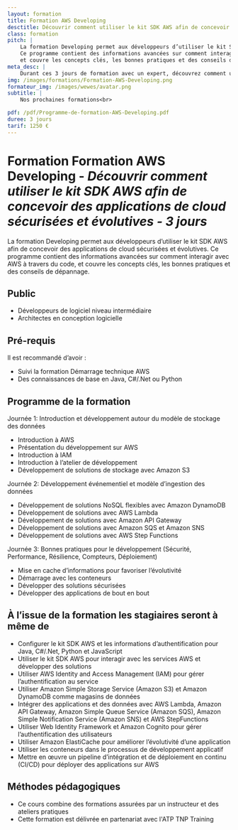 ```yaml
---
layout: formation
title: Formation AWS Developing
desctitle: Découvrir comment utiliser le kit SDK AWS afin de concevoir des applications de cloud sécurisées et évolutives
class: formation
pitch: |
    La formation Developing permet aux développeurs d’utiliser le kit SDK AWS afin de concevoir des applications de cloud sécurisées et évolutives.
    Ce programme contient des informations avancées sur comment interagir avec AWS à travers du code, 
    et couvre les concepts clés, les bonnes pratiques et des conseils de dépannage.
meta_desc: |
    Durant ces 3 jours de formation avec un expert, découvrez comment utiliser le kit SDK AWS afin de concevoir des applications de cloud sécurisées et évolutives
img: /images/formations/Formation-AWS-Developing.png
formateur_img: /images/wewes/avatar.png
subtitle: |
    Nos prochaines formations<br>

pdf: /pdf/Programme-de-formation-AWS-Developing.pdf
duree: 3 jours
tarif: 1250 €
---
```


# Formation Formation AWS Developing - *Découvrir comment utiliser le kit SDK AWS afin de concevoir des applications de cloud sécurisées et évolutives - 3 jours*

La formation Developing permet aux développeurs d’utiliser le kit SDK AWS afin de concevoir des applications de cloud sécurisées et évolutives.
Ce programme contient des informations avancées sur comment interagir avec AWS à travers du code, 
et couvre les concepts clés, les bonnes pratiques et des conseils de dépannage.

## Public

* Développeurs de logiciel niveau intermédiaire
* Architectes en conception logicielle

## Pré-requis

Il est recommandé d’avoir :
* Suivi la formation Démarrage technique AWS
* Des connaissances de base en Java, C#/.Net ou Python

## Programme de la formation

Journée 1: Introduction et développement autour du modèle de stockage des données
* Introduction à AWS
* Présentation du développement sur AWS
* Introduction à IAM
* Introduction à l’atelier de développement
* Développement de solutions de stockage avec Amazon S3

Journée 2: Développement événementiel et modèle d’ingestion des données
* Développement de solutions NoSQL flexibles avec Amazon DynamoDB
* Développement de solutions avec AWS Lambda
* Développement de solutions avec Amazon API Gateway
* Développement de solutions avec Amazon SQS et Amazon SNS
* Développement de solutions avec AWS Step Functions

Journée 3: Bonnes pratiques pour le développement (Sécurité, Performance, Résilience, Compteurs, Déploiement)
* Mise en cache d’informations pour favoriser l’évolutivité
* Démarrage avec les conteneurs
* Développer des solutions sécurisées
* Développer des applications de bout en bout

## À l’issue de la formation les stagiaires seront à même de

* Configurer le kit SDK AWS et les informations d’authentification pour Java, C#/.Net, Python et JavaScript
* Utiliser le kit SDK AWS pour interagir avec les services AWS et développer des solutions
* Utiliser AWS Identity and Access Management (IAM) pour gérer l’authentification au service
* Utiliser Amazon Simple Storage Service (Amazon S3) et Amazon DynamoDB comme magasins de données
* Intégrer des applications et des données avec AWS Lambda, Amazon API Gateway, Amazon Simple Queue Service (Amazon SQS), Amazon Simple Notification Service (Amazon SNS) et AWS StepFunctions
* Utiliser Web Identity Framework et Amazon Cognito pour gérer l’authentification des utilisateurs
* Utiliser Amazon ElastiCache pour améliorer l’évolutivité d’une application
* Utiliser les conteneurs dans le processus de développement applicatif
* Mettre en œuvre un pipeline d’intégration et de déploiement en continu (CI/CD) pour déployer des applications sur AWS

## Méthodes pédagogiques

* Ce cours combine des formations assurées par un instructeur et des ateliers pratiques
* Cette formation est délivrée en partenariat avec l'ATP TNP Training
